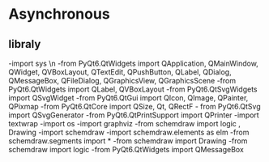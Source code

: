 # Asynchronous
## libraly
-import sys \n
-from PyQt6.QtWidgets import QApplication, QMainWindow, QWidget, QVBoxLayout, QTextEdit, QPushButton, QLabel, QDialog, QMessageBox, QFileDialog, QGraphicsView, QGraphicsScene 
-from PyQt6.QtWidgets import QLabel, QVBoxLayout 
-from PyQt6.QtSvgWidgets import QSvgWidget 
-from PyQt6.QtGui import QIcon, QImage, QPainter, QPixmap 
-from PyQt6.QtCore import QSize, Qt, QRectF -
from PyQt6.QtSvg import QSvgGenerator 
-from PyQt6.QtPrintSupport import QPrinter 
-import textwrap 
-import os 
-import graphviz 
-from schemdraw import logic , Drawing 
-import schemdraw 
-import schemdraw.elements as elm 
-from schemdraw.segments import * 
-from schemdraw import Drawing 
-from schemdraw import logic 
-from PyQt6.QtWidgets import QMessageBox
